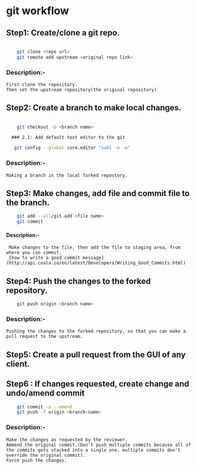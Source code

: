 # git workflow


## Step1:  Create/clone a git repo.
	
```BASH
	    
	git clone <repo url>
	git remote add upstream <original repo link>
```
### Description:-

    First clone the repository.
    Then set the upstream repository(the original repository)



## Step2: Create a branch to make local changes.

```BASH
	  
	git checkout -b <branch name>
```
	  ### 2.1: Add default text editor to the git
 ```BASH
	git config --global core.editor "subl -n -w"
```

### Description:-
 	Making a branch in the local forked repostory.


## Step3: Make changes, add file and commit file to the branch.
```BASH
	git add --all/git add <file name>
	git commit 
```


#### Description:- 
	 Make changes to the file, then add the file to staging area, from where you can commit.
	 [how to write a good commit message](http://api.coala.io/en/latest/Developers/Writing_Good_Commits.html)


## Step4: Push the changes to the forked repository.
```BASH
	git push origin <branch name>
```
### Description:-
	Pushing the changes to the forked repository, so that you can make a pull request to the upstream.


## Step5: Create a pull request from the GUI of any client.

## Step6 : If changes requested, create change and undo/amend commit
```BASH
	git commit -a --amend
	git push -f origin <branch-name>
```

### Description:- 
	Make the changes as requested by the reviewer.
	Ammend the original commit.(Don't push multiple commits because all of the commits gets stacked into a single one, multiple commits don't override the original commit).
	Force push the changes.

		